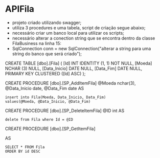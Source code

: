 # APIFila
- projeto criado utilizando swagger;
- utiliza 3 procedures e uma tabela, script de criação segue abaixo;
- necessário criar um banco local para utilizar os scripts;
- necessário alterar a conection string que se encontra dentro da classe FilaBusiness na linha 15:
- SqlConnection conn = new SqlConnection("alterar a string para uma string do banco que será criado");

CREATE TABLE [dbo].[Fila] (
    [Id]          INT       IDENTITY (1, 1) NOT NULL,
    [Moeda]       NCHAR (3) NULL,
    [Data_Inicio] DATE      NULL,
    [Data_Fim]    DATE      NULL,
    PRIMARY KEY CLUSTERED ([Id] ASC)
);



CREATE PROCEDURE [dbo].[SP_AddItemFila]
	@Moeda nchar(3),
	@Data_Inicio date,
	@Data_Fim date
AS
	
	insert into Fila(Moeda, Data_Inicio, Data_Fim)
	values(@Moeda, @Data_Inicio, @Data_Fim)

CREATE PROCEDURE [dbo].[SP_DeleteItemFila]
	@ID int
AS
	
	delete from Fila where Id = @ID


CREATE PROCEDURE [dbo].[SP_GetItemFila]
	
AS
	
	SELECT * FROM Fila
	ORDER BY id DESC
  
  
